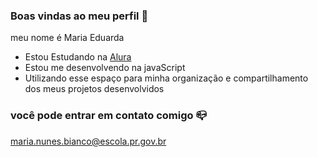 ### Boas vindas ao meu perfil 🖤

meu nome é Maria Eduarda 

- Estou Estudando na [Alura](https://www.alura.com.br)
- Estou me desenvolvendo na javaScript
- Utilizando esse espaço para minha organização e compartilhamento dos meus projetos desenvolvidos

### você pode entrar em contato comigo 📪

maria.nunes.bianco@escola.pr.gov.br
